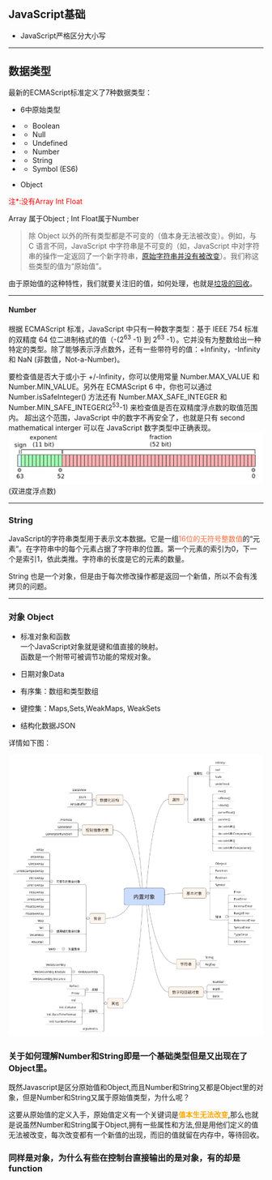## JavaScript基础
- JavaScript严格区分大小写

---
## 数据类型
最新的ECMAScript标准定义了7种数据类型：
- 6中原始类型
- - Boolean
- - Null
- - Undefined
- - Number
- - String
- - Symbol (ES6)

- Object
<p style="color:red">注*:没有Array Int Float <p>
Array 属于Object ; Int Float属于Number

> 除 Object 以外的所有类型都是不可变的（值本身无法被改变）。例如，与 C 语言不同，JavaScript 中字符串是不可变的（如，JavaScript 中对字符串的操作一定返回了一个新字符串，[原始字符串并没有被改变](垃圾回收.md)）。我们称这些类型的值为“原始值”。

由于原始值的这种特性，我们就要关注旧的值，如何处理，也就是[垃圾的回收](垃圾回收.md)。
 
---

#### Number
根据 ECMAScript 标准，JavaScript 中只有一种数字类型：基于 IEEE 754 标准的双精度 64 位二进制格式的值（-(2<sup>63</sup> -1) 到 2<sup>63</sup> -1）。它并没有为整数给出一种特定的类型。除了能够表示浮点数外，还有一些带符号的值：+Infinity，-Infinity 和 NaN (非数值，Not-a-Number)。

要检查值是否大于或小于 +/-Infinity，你可以使用常量 Number.MAX_VALUE 和 Number.MIN_VALUE。另外在 ECMAScript 6 中，你也可以通过 Number.isSafeInteger() 方法还有 Number.MAX_SAFE_INTEGER 和 Number.MIN_SAFE_INTEGER(2<sup>53</sup>-1) 来检查值是否在双精度浮点数的取值范围内。 超出这个范围，JavaScript 中的数字不再安全了，也就是只有 second mathematical interger 可以在 JavaScript 数字类型中正确表现。
![](./image/basic/safeInteger.png)
(双进度浮点数)

---

### String
JavaScript的字符串类型用于表示文本数据。它是一组<span style="color:#f96d40;">16位的无符号整数值</span>的“元素”。在字符串中的每个元素占据了字符串的位置。第一个元素的索引为0，下一个是索引1，依此类推。字符串的长度是它的元素的数量。

String 也是一个对象，但是由于每次修改操作都是返回一个新值，所以不会有浅拷贝的问题。

----

### 对象 Object
- 标准对象和函数  
    一个JavaScript对象就是键和值直接的映射。  
    函数是一个附带可被调节功能的常规对象。 

- 日期对象Data

- 有序集：数组和类型数组

- 键控集：Maps,Sets,WeakMaps, WeakSets

- 结构化数据JSON

详情如下图：  

![](./image/basic/global-objects.png)


### 关于如何理解Number和String即是一个基础类型但是又出现在了Object里。

既然Javascript是区分原始值和Object,而且Number和String又都是Object里的对象，但是Number和String又属于原始值类型，为什么呢？

这要从原始值的定义入手，原始值定义有一个关键词是<span style="color:orange;font-weight:bold;">值本生无法改变</span>,那么也就是说虽然Number和String属于Object,拥有一些属性和方法,但是用他们定义的值无法被改变，每次改变都有一个新值的出现，而旧的值就留在内存中，等待回收。


### 同样是对象，为什么有些在控制台直接输出的是对象，有的却是function



